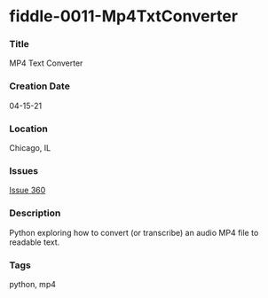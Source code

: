 fiddle-0011-Mp4TxtConverter
======

### Title

MP4 Text Converter


### Creation Date

04-15-21


### Location

Chicago, IL


### Issues

[Issue 360](https://github.com/bradyhouse/house/issues/360)


### Description

Python exploring how to convert (or transcribe) an audio MP4 file to readable text.


### Tags

python, mp4
